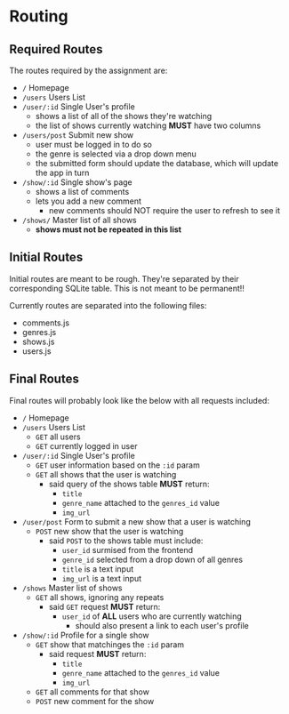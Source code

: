 # Routing

## Required Routes

The routes required by the assignment are:
- `/` Homepage
- `/users` Users List
- `/user/:id` Single User's profile
  - shows a list of all of the shows they're watching
  - the list of shows currently watching **MUST** have two columns
- `/users/post` Submit new show
  - user must be logged in to do so
  - the genre is selected via a drop down menu
  - the submitted form should update the database, which will update the app in turn
- `/show/:id` Single show's page
  - shows a list of comments
  - lets you add a new comment
    - new comments should NOT require the user to refresh to see it
- `/shows/` Master list of all shows
  - **shows must not be repeated in this list**

## Initial Routes

Initial routes are meant to be rough. They're separated by their corresponding SQLite table. This is not meant to be permanent!!

Currently routes are separated into the following files:
- comments.js
- genres.js
- shows.js
- users.js

## Final Routes

Final routes will probably look like the below with all requests included:

- `/` Homepage
- `/users` Users List
  - `GET` all users
  - `GET` currently logged in user
- `/user/:id` Single User's profile
  - `GET` user information based on the `:id` param
  - `GET` all shows that the user is watching
    - said query of the shows table **MUST** return:
      - `title`
      - `genre_name` attached to the `genres_id` value
      - `img_url`
- `/user/post` Form to submit a new show that a user is watching
  - `POST` new show that the user is watching
    - said `POST` to the shows table must include:
      - `user_id` surmised from the frontend
      - `genre_id` selected from a drop down of all genres
      - `title` is a text input
      - `img_url` is a text input
- `/shows` Master list of shows
  - `GET` all shows, ignoring any repeats
    - said `GET` request **MUST** return:
      - `user_id` of **ALL** users who are currently watching
        - should also present a link to each user's profile
- `/show/:id` Profile for a single show
  - `GET` show that matchinges the `:id` param
    - said request **MUST** return:
      - `title`
      - `genre_name` attached to the `genres_id` value
      - `img_url`
  - `GET` all comments for that show
  - `POST` new comment for the show